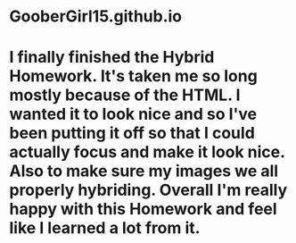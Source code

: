 # GooberGirl15.github.io
# I finally finished the Hybrid Homework. It's taken me so long mostly because of the HTML. I wanted it to look nice and so I've been putting it off so that I could actually focus and make it look nice. Also to make sure my images we all properly hybriding. Overall I'm really happy with this Homework and feel like I learned a lot from it. 
